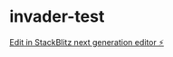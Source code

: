 # invader-test

[Edit in StackBlitz next generation editor ⚡️](https://stackblitz.com/~/github.com/Haniwa078/invader-test)